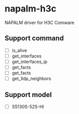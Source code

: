 # napalm-h3c
NAPALM driver for H3C Comware

## Support command

- [ ] is_alive
- [ ] get_interfaces
- [ ] get_interfaces_ip
- [ ] get_facts
- [ ] get_facts
- [ ] get_lldp_neighbors

## Support model
- [ ] S5130S-52S-HI
